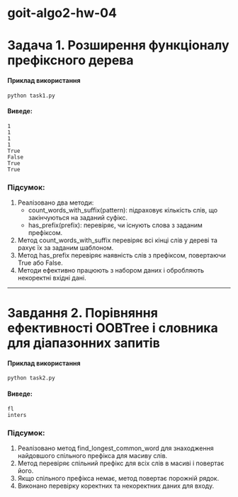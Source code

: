 # goit-algo2-hw-04

# Задача 1. Розширення функціоналу префіксного дерева

#### Приклад використання
```
python task1.py
```
#### Виведе:
```
1
1
1
1
True
False
True
True
```

### Підсумок:
1. Реалізовано два методи:
    - count_words_with_suffix(pattern): підраховує кількість слів, що закінчуються на заданий суфікс.
    - has_prefix(prefix): перевіряє, чи існують слова з заданим префіксом.
2. Метод count_words_with_suffix перевіряє всі кінці слів у дереві та рахує їх за заданим шаблоном.
3. Метод has_prefix перевіряє наявність слів з префіксом, повертаючи True або False.
4. Методи ефективно працюють з набором даних і обробляють некоректні вхідні дані.

----

# Завдання 2. Порівняння ефективності OOBTree і словника для діапазонних запитів

#### Приклад використання
```
python task2.py
```
#### Виведе:
````
fl
inters
````

### Підсумок:
1. Реалізовано метод find_longest_common_word для знаходження найдовшого спільного префікса для масиву слів.
2. Метод перевіряє спільний префікс для всіх слів в масиві і повертає його.
3. Якщо спільного префікса немає, метод повертає порожній рядок.
4. Виконано перевірку коректних та некоректних даних для входу.